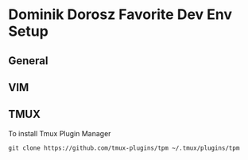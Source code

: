 # Dominik Dorosz Favorite Dev Env Setup

## General

## VIM

## TMUX

To install Tmux Plugin Manager 

`git clone https://github.com/tmux-plugins/tpm ~/.tmux/plugins/tpm`

